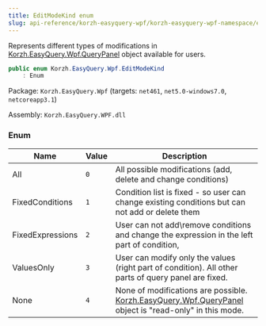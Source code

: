 ```yaml
---
title: EditModeKind enum
slug: api-reference/korzh-easyquery-wpf/korzh-easyquery-wpf-namespace/editmodekind-enum
---
```



Represents different types of modifications in [Korzh.EasyQuery.Wpf.QueryPanel](/api-reference/korzh-easyquery-wpf/korzh-easyquery-wpf-namespace/querypanel-class) object available for users.
```csharp
public enum Korzh.EasyQuery.Wpf.EditModeKind
    : Enum

```
Package: `Korzh.EasyQuery.Wpf` (targets: `net461`, `net5.0-windows7.0`, `netcoreapp3.1`)

Assembly: `Korzh.EasyQuery.WPF.dll`

### Enum

| Name | Value | Description | 
| --- | --- | --- | 
| All | `0` | All possible modifications (add, delete and change conditions) | 
| FixedConditions | `1` | Condition list is fixed - so user can change existing conditions but can not add or delete them | 
| FixedExpressions | `2` | User can not add\remove conditions and change the expression in the left part of condition, | 
| ValuesOnly | `3` | User can modify only the values (right part of condition). All other parts of query panel are fixed. | 
| None | `4` | None of modifications are possible. [Korzh.EasyQuery.Wpf.QueryPanel](/api-reference/korzh-easyquery-wpf/korzh-easyquery-wpf-namespace/querypanel-class) object  is "read-only" in this mode. |